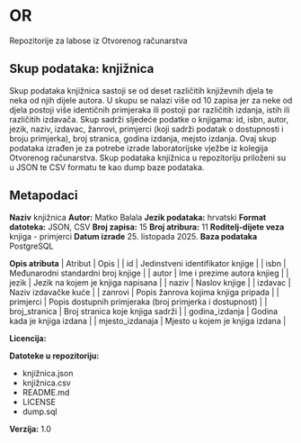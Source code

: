 # OR
Repozitorije za labose iz Otvorenog računarstva


## Skup podataka: knjižnica

Skup podataka knjižnica sastoji se od deset različitih književnih djela te neka od njih dijele autora. U skupu se nalazi više od 10 zapisa jer za neke od djela postoji više identičnih primjeraka ili postoji par različitih izdanja, istih ili različitih izdavača. Skup sadrži sljedeće podatke o knjigama: id, isbn, autor, jezik, naziv, izdavac, žanrovi, primjerci (koji sadrži podatak o dostupnosti i broju primjerka), broj stranica, godina izdanja, mejsto izdanja. Ovaj skup podataka izrađen je za potrebe izrade laboratorijske vježbe iz kolegija Otvorenog računarstva.
Skup podataka knjižnica u repozitoriju priloženi su u JSON te CSV formatu te kao dump baze podataka.


## Metapodaci
**Naziv** knjižnica
**Autor:** Matko Balala
**Jezik podataka:** hrvatski
**Format datoteka:** JSON, CSV
**Broj zapisa:** 15
**Broj atribura:** 11
**Roditelj-dijete veza** knjiga - primjerci
**Datum izrade** 25. listopada 2025.
**Baza podataka** PostgreSQL

**Opis atributa**
| Atribut | Opis |
| id | Jedinstveni identifikator knjige |
| isbn | Međunarodni standardni broj knjige |
| autor | Ime i prezime autora knjieg |
| jezik | Jezik na kojem je knjiga napisana |
| naziv | Naslov knjige |
| izdavac | Naziv izdavačke kuće |
| zanrovi | Popis žanrova kojima knjiga pripada |
| primjerci | Popis dostupnih primjeraka (broj primjerka i dostupnost) |
| broj_stranica | Broj stranica koje knjiga sadrži |
| godina_izdanja | Godina kada je knjiga izdana |
| mjesto_izdanaja | Mjesto u kojem je knjiga izdana |

**Licencija:** 

**Datoteke u repozitoriju:**
- knjižnica.json
- knjižnica.csv
- README.md
- LICENSE
- dump.sql

**Verzija:** 1.0
